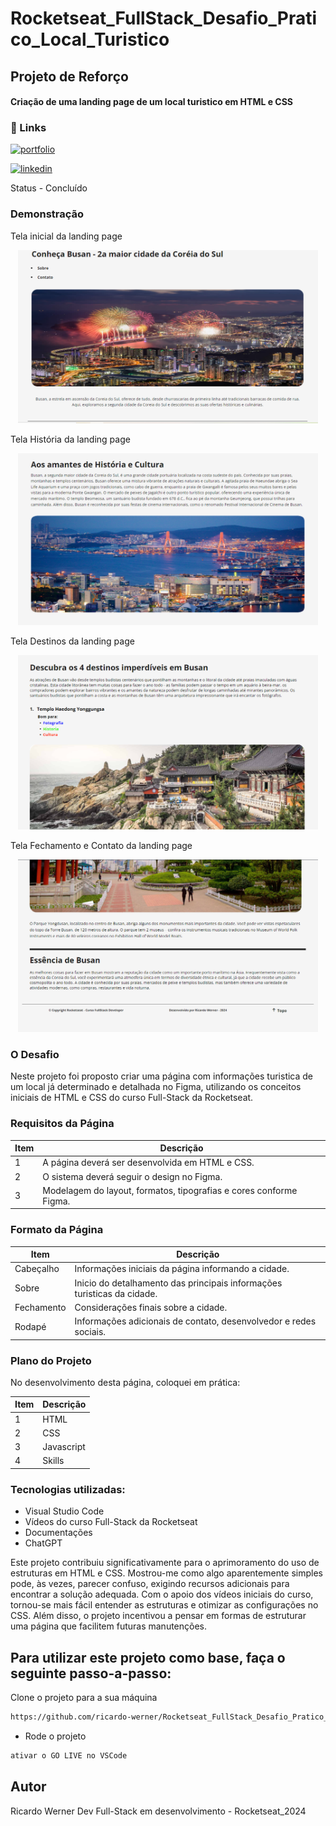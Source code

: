 # Rocketseat_FullStack_Desafio_Pratico_Local_Turistico
## Projeto de Reforço

#### Criação de uma landing page de um local turistico em HTML e CSS

### 🔗 Links
[![portfolio](https://img.shields.io/badge/my_portfolio-000?style=for-the-badge&logo=ko-fi&logoColor=white)](https://github.com/ricardo-werner)

[![linkedin](https://img.shields.io/badge/linkedin-0A66C2?style=for-the-badge&logo=linkedin&logoColor=white)](https://www.linkedin.com/in/ricardo-werner)


Status - Concluído

### Demonstração

Tela inicial da landing page
<p align="center">
  <img width="480" src="assets/tela.PNG">
</p>

Tela História da landing page
<p align="center">
  <img width="480" src="assets/tela01.PNG">
</p>

Tela Destinos da landing page
<p align="center">
  <img width="480" src="assets/tela02.PNG">
</p>

Tela Fechamento e Contato da landing page
<p align="center">
  <img width="480" src="assets/tela03.PNG">
</p>


### O Desafio
Neste projeto foi proposto criar uma página com informações turistica de um local já determinado e detalhada no Figma, utilizando os conceitos iniciais de HTML e CSS do curso Full-Stack da Rocketseat.

### Requisitos da Página

| Item  | Descrição                                            
| ----- | ----------------------------------------------------------------------|
|  1    |  A página deverá ser desenvolvida em HTML e CSS.                      |
|  2    |  O sistema deverá seguir o design no Figma.                           |
|  3    |  Modelagem do layout, formatos, tipografias e cores conforme Figma.   |


### Formato da Página

| Item                   | Descrição                                            
| ---------------------- | ------------------------------------------------------------------------|
|  Cabeçalho             | Informações iniciais da página informando a cidade.                     |
|  Sobre                 | Inicio do detalhamento das principais informações turisticas da cidade. |
|  Fechamento            | Considerações finais sobre a cidade.                                    |
|  Rodapé                | Informações adicionais de contato, desenvolvedor e redes sociais.       |


### Plano do Projeto

No desenvolvimento desta página, coloquei em prática:

| Item  | Descrição                                            
| ----- | ------------- |
|  1    |  HTML         |
|  2    |  CSS          |
|  3    |  Javascript   |
|  4    |  Skills       |

### Tecnologias utilizadas:

- Visual Studio Code
- Vídeos do curso Full-Stack da Rocketseat
- Documentações 
- ChatGPT


Este projeto contribuiu significativamente para o aprimoramento do uso de estruturas em HTML e CSS. Mostrou-me como algo aparentemente simples pode, às vezes, parecer confuso, exigindo recursos adicionais para encontrar a solução adequada. Com o apoio dos vídeos iniciais do curso, tornou-se mais fácil entender as estruturas e otimizar as configurações no CSS. Além disso, o projeto incentivou a pensar em formas de estruturar uma página que facilitem futuras manutenções.

## Para utilizar este projeto como base, faça o seguinte passo-a-passo:

Clone o projeto para a sua máquina
```bash
https://github.com/ricardo-werner/Rocketseat_FullStack_Desafio_Pratico_Local_Turistico.git
```
- Rode o projeto

```bash
ativar o GO LIVE no VSCode
```

## Autor

Ricardo Werner
Dev Full-Stack em desenvolvimento - 
Rocketseat_2024